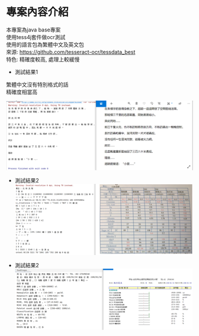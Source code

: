# 專案內容介紹
本專案為java base專案  
使用tess4j套件做ocr測試  
使用的語言包為繁體中文及英文包  
來源: https://github.com/tesseract-ocr/tessdata_best  
特色: 精確度較高, 處理上較緩慢  

- 測試結果1  
  
 繁體中文沒有特別格式的話  
 精確度相當高  
   
   
![image](https://github.com/iw5420/tess4j_test/blob/master/src/main/resources/result/result2.PNG)
  
- 測試結果2  
![image](https://github.com/iw5420/tess4j_test/blob/master/src/main/resources/result/result1.PNG)
  
  
- 測試結果2  
![image](https://github.com/iw5420/tess4j_test/blob/master/src/main/resources/result/result3.PNG)
  
